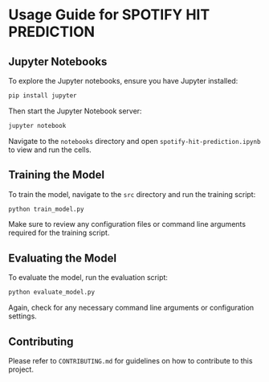 
# Usage Guide for SPOTIFY HIT PREDICTION

## Jupyter Notebooks

To explore the Jupyter notebooks, ensure you have Jupyter installed:

```bash
pip install jupyter
```

Then start the Jupyter Notebook server:

```bash
jupyter notebook
```

Navigate to the `notebooks` directory and open `spotify-hit-prediction.ipynb`  to view and run the cells.

## Training the Model

To train the model, navigate to the `src` directory and run the training script:

```bash
python train_model.py
```

Make sure to review any configuration files or command line arguments required for the training script.

## Evaluating the Model

To evaluate the model, run the evaluation script:

```bash
python evaluate_model.py
```

Again, check for any necessary command line arguments or configuration settings.

## Contributing

Please refer to `CONTRIBUTING.md` for guidelines on how to contribute to this project.
